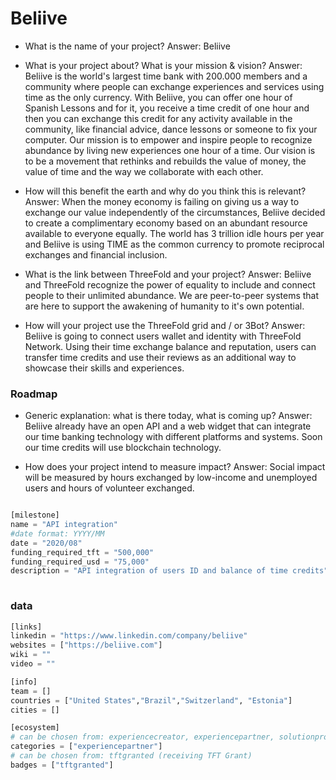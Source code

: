 # Beliive
- What is the name of your project?
Answer: Beliive

- What is your project about? What is your mission & vision?
Answer: Beliive is the world's largest time bank with 200.000 members and a community where people can exchange experiences and services using time as the only currency. With Beliive, you can offer one hour of Spanish Lessons and for it, you receive a time credit of one hour and then you can exchange this credit for any activity available in the community, like financial advice, dance lessons or someone to fix your computer. Our mission is to empower and inspire people to recognize abundance by living new experiences one hour of a time. Our vision is to be a movement that rethinks and rebuilds the value of money, the value of time and the way we collaborate with each other.

- How will this benefit the earth and why do you think this is relevant? 
Answer: When the money economy is failing on giving us a way to exchange our value independently of the circumstances, Beliive decided to create a complimentary economy based on an abundant resource available to everyone equally. The world has 3 trillion idle hours per year and Beliive is using TIME as the common currency to promote reciprocal exchanges and financial inclusion.

- What is the link between ThreeFold and your project? 
Answer: Beliive and ThreeFold recognize the power of equality to include and connect people to their unlimited abundance. We are peer-to-peer systems that are here to support the awakening of humanity to it's own potential.

- How will your project use the ThreeFold grid and / or 3Bot?
Answer: Beliive is going to connect users wallet and identity with ThreeFold Network. Using their time exchange balance and reputation, users can transfer time credits and use their reviews as an additional way to showcase their skills and experiences.



### Roadmap

- Generic explanation: what is there today, what is coming up?
Answer: Beliive already have an open API and a web widget that can integrate our time banking technology with different platforms and systems. Soon our time credits will use blockchain technology.

- How does your project intend to measure impact?
Answer: Social impact will be measured by hours exchanged by low-income and unemployed users and hours of volunteer exchanged.



```python

[milestone]
name = "API integration"
#date format: YYYY/MM 
date = "2020/08"
funding_required_tft = "500,000"
funding_required_usd = "75,000"
description = "API integration of users ID and balance of time credits"
    
```

### data

```python
[links]
linkedin = "https://www.linkedin.com/company/beliive"
websites = ["https://beliive.com"]
wiki = ""
video = ""

[info]
team = []
countries = ["United States","Brazil","Switzerland", "Estonia"]
cities = []

[ecosystem]
# can be chosen from: experiencecreator, experiencepartner, solutionprovider, farmer, systemintegrator
categories = ["experiencepartner"]
# can be chosen from: tftgranted (receiving TFT Grant)
badges = ["tftgranted"]

```
